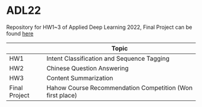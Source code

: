 # ADL22

Repository for HW1~3 of Applied Deep Learning 2022, Final Project can be found [here]()

|  | Topic |
| ---- | ---- |
| HW1 | Intent Classification and Sequence Tagging |
| HW2 | Chinese Question Answering |
| HW3 | Content Summarization |
| Final Project | Hahow Course Recommendation Competition (Won first place) |

